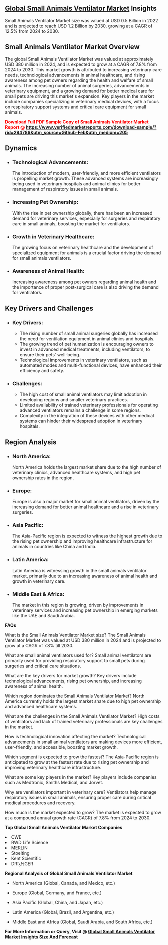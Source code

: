 <h2><a href="https://www.verifiedmarketreports.com/download-sample/?rid=294786&amp;utm_source=Github&amp;utm_medium=205" target="_blank">Global Small Animals Ventilator Market</a> Insights</h2><p>Small Animals Ventilator Market size was valued at USD 0.5 Billion in 2022 and is projected to reach USD 1.2 Billion by 2030, growing at a CAGR of 12.5% from 2024 to 2030.</p><p> <h2>Small Animals Ventilator Market Overview</h2> <p>The global Small Animals Ventilator Market was valued at approximately USD 380 million in 2024, and is expected to grow at a CAGR of 7.8% from 2024 to 2030. This market growth is attributed to increasing veterinary care needs, technological advancements in animal healthcare, and rising awareness among pet owners regarding the health and welfare of small animals. The increasing number of animal surgeries, advancements in veterinary equipment, and a growing demand for better medical care for small pets are driving this market's expansion. Key players in the market include companies specializing in veterinary medical devices, with a focus on respiratory support systems and critical care equipment for small animals.</p> <p><strong><p><span class=""><span style="color: #ff0000;"><strong>Download Full PDF Sample Copy of Small Animals Ventilator Market Report</strong> @ </span><a href="https://www.verifiedmarketreports.com/download-sample/?rid=294786&amp;utm_source=Github-Feb&amp;utm_medium=205" target="_blank">https://www.verifiedmarketreports.com/download-sample/?rid=294786&amp;utm_source=Github-Feb&amp;utm_medium=205</a></span></p></strong></p> <h2>Dynamics</h2> <ul> <li><h3>Technological Advancements:</h3> The introduction of modern, user-friendly, and more efficient ventilators is propelling market growth. These advanced systems are increasingly being used in veterinary hospitals and animal clinics for better management of respiratory issues in small animals.</li> <li><h3>Increasing Pet Ownership:</h3> With the rise in pet ownership globally, there has been an increased demand for veterinary services, especially for surgeries and respiratory care in small animals, boosting the market for ventilators.</li> <li><h3>Growth in Veterinary Healthcare:</h3> The growing focus on veterinary healthcare and the development of specialized equipment for animals is a crucial factor driving the demand for small animals ventilators.</li> <li><h3>Awareness of Animal Health:</h3> Increasing awareness among pet owners regarding animal health and the importance of proper post-surgical care is also driving the demand for ventilators.</li> </ul> <h2>Key Drivers and Challenges</h2> <ul> <li><h3>Key Drivers:</h3> <ul> <li>The rising number of small animal surgeries globally has increased the need for ventilation equipment in animal clinics and hospitals.</li> <li>The growing trend of pet humanization is encouraging owners to invest in advanced medical treatments, including ventilators, to ensure their pets' well-being.</li> <li>Technological improvements in veterinary ventilators, such as automated modes and multi-functional devices, have enhanced their efficiency and safety.</li> </ul> </li> <li><h3>Challenges:</h3> <ul> <li>The high cost of small animal ventilators may limit adoption in developing regions and smaller veterinary practices.</li> <li>Limited availability of trained veterinary professionals for operating advanced ventilators remains a challenge in some regions.</li> <li>Complexity in the integration of these devices with other medical systems can hinder their widespread adoption in veterinary hospitals.</li> </ul> </li> </ul> <h2>Region Analysis</h2> <ul> <li><h3>North America:</h3> North America holds the largest market share due to the high number of veterinary clinics, advanced healthcare systems, and high pet ownership rates in the region.</li> <li><h3>Europe:</h3> Europe is also a major market for small animal ventilators, driven by the increasing demand for better animal healthcare and a rise in veterinary surgeries.</li> <li><h3>Asia Pacific:</h3> The Asia-Pacific region is expected to witness the highest growth due to the rising pet ownership and improving healthcare infrastructure for animals in countries like China and India.</li> <li><h3>Latin America:</h3> Latin America is witnessing growth in the small animals ventilator market, primarily due to an increasing awareness of animal health and growth in veterinary care.</li> <li><h3>Middle East & Africa:</h3> The market in this region is growing, driven by improvements in veterinary services and increasing pet ownership in emerging markets like the UAE and Saudi Arabia.</li> </ul> <p><strong>FAQs</strong></p> <p>What is the Small Animals Ventilator Market size? The Small Animals Ventilator Market was valued at USD 380 million in 2024 and is projected to grow at a CAGR of 7.8% till 2030.</p> <p>What are small animal ventilators used for? Small animal ventilators are primarily used for providing respiratory support to small pets during surgeries and critical care situations.</p> <p>What are the key drivers for market growth? Key drivers include technological advancements, rising pet ownership, and increasing awareness of animal health.</p> <p>Which region dominates the Small Animals Ventilator Market? North America currently holds the largest market share due to high pet ownership and advanced healthcare systems.</p> <p>What are the challenges in the Small Animals Ventilator Market? High costs of ventilators and lack of trained veterinary professionals are key challenges in the market.</p> <p>How is technological innovation affecting the market? Technological advancements in small animal ventilators are making devices more efficient, user-friendly, and accessible, boosting market growth.</p> <p>Which segment is expected to grow the fastest? The Asia-Pacific region is anticipated to grow at the fastest rate due to rising pet ownership and improving veterinary healthcare infrastructure.</p> <p>What are some key players in the market? Key players include companies such as Medtronic, Smiths Medical, and Jorvet.</p> <p>Why are ventilators important in veterinary care? Ventilators help manage respiratory issues in small animals, ensuring proper care during critical medical procedures and recovery.</p> <p>How much is the market expected to grow? The market is expected to grow at a compound annual growth rate (CAGR) of 7.8% from 2024 to 2030.</p> </p><p><strong>Top Global Small Animals Ventilator Market Companies</strong></p><div data-test-id=""><p><li>CWE</li><li> RWD Life Science</li><li> MERLIN</li><li> Stoelting</li><li> Kent Scientific</li><li> DRï¿½GER</li></p><div><strong>Regional Analysis of&nbsp;Global Small Animals Ventilator Market</strong></div><ul><li dir="ltr"><p dir="ltr">North America&nbsp;(Global, Canada, and Mexico, etc.)</p></li><li dir="ltr"><p dir="ltr">Europe (Global, Germany, and France, etc.)</p></li><li dir="ltr"><p dir="ltr">Asia Pacific&nbsp;(Global, China, and Japan, etc.)</p></li><li dir="ltr"><p dir="ltr">Latin America&nbsp;(Global, Brazil, and Argentina, etc.)</p></li><li dir="ltr">Middle East and Africa&nbsp;(Global, Saudi Arabia, and South Africa, etc.)</li></ul><p><strong>For More Information or Query, Visit @&nbsp;</strong><strong><a href="https://www.verifiedmarketreports.com/product/small-animals-ventilator-market/?utm_source=Github&amp;utm_medium=205" target="_blank">Global Small Animals Ventilator Market Insights Size And Forecast</a></strong></p></div>
